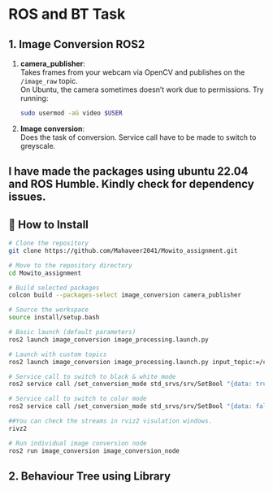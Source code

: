 # ROS and BT Task

## 1. Image Conversion ROS2

1. **camera_publisher**:  
   Takes frames from your webcam via OpenCV and publishes on the `/image_raw` topic.  
   On Ubuntu, the camera sometimes doesn’t work due to permissions. Try running:  
   ```bash
   sudo usermod -aG video $USER
2. **Image conversion**:  
   Does the task of conversion. Service call have to be made to switch to greyscale.
   
I have made the packages using ubuntu 22.04 and ROS Humble. Kindly check for dependency issues.
---

## 📁 How to Install
   ```bash
   # Clone the repository
   git clone https://github.com/Mahaveer2041/Mowito_assignment.git
   
   # Move to the repository directory
   cd Mowito_assignment
   
   # Build selected packages
   colcon build --packages-select image_conversion camera_publisher
   
   # Source the workspace
   source install/setup.bash
   
   # Basic launch (default parameters)
   ros2 launch image_conversion image_processing.launch.py
   
   # Launch with custom topics
   ros2 launch image_conversion image_processing.launch.py input_topic:=/camera/image output_topic:=/processed_image
   
   # Service call to switch to black & white mode
   ros2 service call /set_conversion_mode std_srvs/srv/SetBool "{data: true}"
   
   # Service call to switch to color mode
   ros2 service call /set_conversion_mode std_srvs/srv/SetBool "{data: false}"
   
   ##You can check the streams in rviz2 visulation windows.
   rivz2
   
   # Run individual image conversion node
   ros2 run image_conversion image_conversion_node
```
## 2. Behaviour Tree using Library



